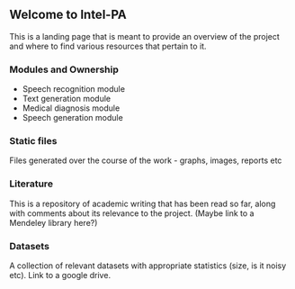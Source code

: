 ## Welcome to Intel-PA

  This is a landing page that is meant to provide an overview of the project and where to find various resources that pertain to it.

### Modules and Ownership

- Speech recognition module
- Text generation module
- Medical diagnosis module
- Speech generation module

### Static files
  Files generated over the course of the work - graphs, images, reports etc

### Literature
  This is a repository of academic writing that has been read so far, along with comments about its relevance to the project. (Maybe link to a Mendeley library here?)
  
### Datasets
  A collection of relevant datasets with appropriate statistics (size, is it noisy etc). Link to a google drive.
